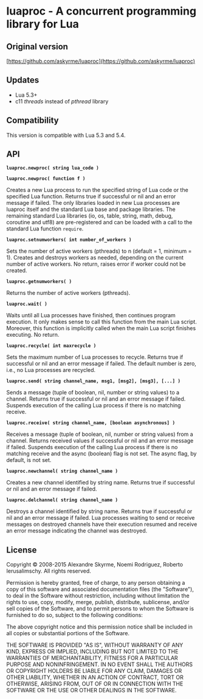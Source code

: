 # luaproc - A concurrent programming library for Lua

## Original version

[https://github.com/askyrme/luaproc](https://github.com/askyrme/luaproc)

## Updates

* Lua 5.3+
* c11 _threads_ instead of _pthread_ library

## Compatibility

This version is compatible with Lua 5.3 and 5.4.

## API

**`luaproc.newproc( string lua_code )`**

**`luaproc.newproc( function f )`**

Creates a new Lua process to run the specified string of Lua code or the
specified Lua function. Returns true if successful or nil and an error message
if failed. The only libraries loaded in new Lua processes are luaproc itself and
the standard Lua base and package libraries. The remaining standard Lua
libraries (io, os, table, string, math, debug, coroutine and utf8) are
pre-registered and can be loaded with a call to the standard Lua function
`require`. 

**`luaproc.setnumworkers( int number_of_workers )`**

Sets the number of active workers (pthreads) to n (default = 1, minimum = 1).
Creates and destroys workers as needed, depending on the current number of
active workers. No return, raises error if worker could not be created. 

**`luaproc.getnumworkers( )`**

Returns the number of active workers (pthreads). 

**`luaproc.wait( )`**

Waits until all Lua processes have finished, then continues program execution.
It only makes sense to call this function from the main Lua script. Moreover,
this function is implicitly called when the main Lua script finishes executing.
No return. 

**`luaproc.recycle( int maxrecycle )`**

Sets the maximum number of Lua processes to recycle. Returns true if successful
or nil and an error message if failed. The default number is zero, i.e., no Lua
processes are recycled. 

**`luaproc.send( string channel_name, msg1, [msg2], [msg3], [...] )`**

Sends a message (tuple of boolean, nil, number or string values) to a channel.
Returns true if successful or nil and an error message if failed. Suspends
execution of the calling Lua process if there is no matching receive. 

**`luaproc.receive( string channel_name, [boolean asynchronous] )`**

Receives a message (tuple of boolean, nil, number or string values) from a
channel. Returns received values if successful or nil and an error message if
failed. Suspends execution of the calling Lua process if there is no matching
receive and the async (boolean) flag is not set. The async flag, by default, is
not set. 

**`luaproc.newchannel( string channel_name )`**

Creates a new channel identified by string name. Returns true if successful or
nil and an error message if failed.

**`luaproc.delchannel( string channel_name )`**

Destroys a channel identified by string name. Returns true if successful or nil
and an error message if failed. Lua processes waiting to send or receive
messages on destroyed channels have their execution resumed and receive an error
message indicating the channel was destroyed. 

## License

Copyright © 2008-2015 Alexandre Skyrme, Noemi Rodriguez, Roberto Ierusalimschy.
All rights reserved.

Permission is hereby granted, free of charge, to any person obtaining a copy of
this software and associated documentation files (the "Software"), to deal in
the Software without restriction, including without limitation the rights to
use, copy, modify, merge, publish, distribute, sublicense, and/or sell copies of
the Software, and to permit persons to whom the Software is furnished to do so,
subject to the following conditions:

The above copyright notice and this permission notice shall be included in all
copies or substantial portions of the Software.

THE SOFTWARE IS PROVIDED "AS IS", WITHOUT WARRANTY OF ANY KIND, EXPRESS OR
IMPLIED, INCLUDING BUT NOT LIMITED TO THE WARRANTIES OF MERCHANTABILITY, FITNESS
FOR A PARTICULAR PURPOSE AND NONINFRINGEMENT. IN NO EVENT SHALL THE AUTHORS OR
COPYRIGHT HOLDERS BE LIABLE FOR ANY CLAIM, DAMAGES OR OTHER LIABILITY, WHETHER
IN AN ACTION OF CONTRACT, TORT OR OTHERWISE, ARISING FROM, OUT OF OR IN
CONNECTION WITH THE SOFTWARE OR THE USE OR OTHER DEALINGS IN THE SOFTWARE. 
